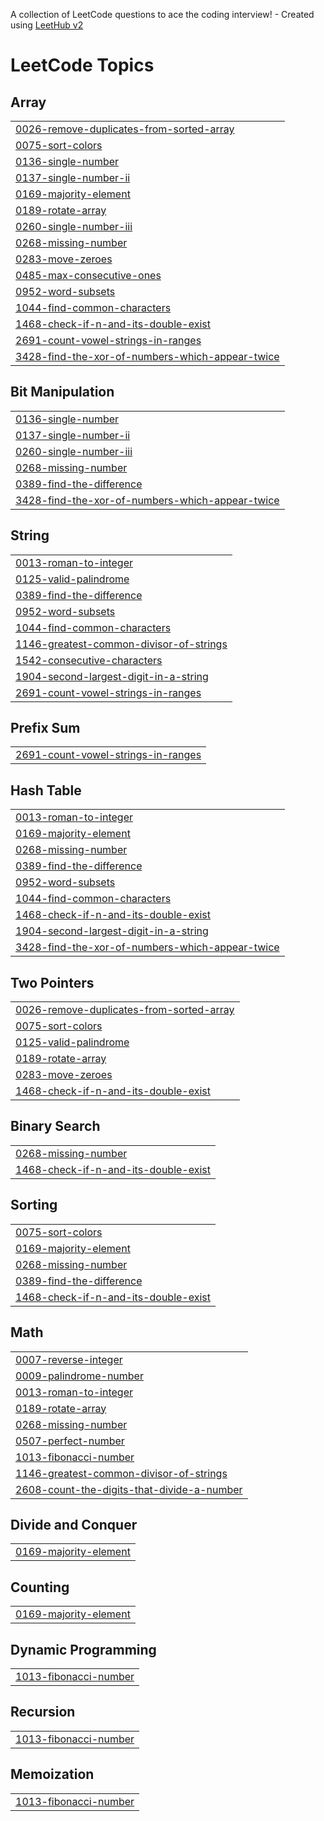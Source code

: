 A collection of LeetCode questions to ace the coding interview! - Created using [LeetHub v2](https://github.com/arunbhardwaj/LeetHub-2.0)
<!---LeetCode Topics Start-->
# LeetCode Topics
## Array
|  |
| ------- |
| [0026-remove-duplicates-from-sorted-array](https://github.com/iamrajank/LeetCode-Solution/tree/master/0026-remove-duplicates-from-sorted-array) |
| [0075-sort-colors](https://github.com/iamrajank/LeetCode-Solution/tree/master/0075-sort-colors) |
| [0136-single-number](https://github.com/iamrajank/LeetCode-Solution/tree/master/0136-single-number) |
| [0137-single-number-ii](https://github.com/iamrajank/LeetCode-Solution/tree/master/0137-single-number-ii) |
| [0169-majority-element](https://github.com/iamrajank/LeetCode-Solution/tree/master/0169-majority-element) |
| [0189-rotate-array](https://github.com/iamrajank/LeetCode-Solution/tree/master/0189-rotate-array) |
| [0260-single-number-iii](https://github.com/iamrajank/LeetCode-Solution/tree/master/0260-single-number-iii) |
| [0268-missing-number](https://github.com/iamrajank/LeetCode-Solution/tree/master/0268-missing-number) |
| [0283-move-zeroes](https://github.com/iamrajank/LeetCode-Solution/tree/master/0283-move-zeroes) |
| [0485-max-consecutive-ones](https://github.com/iamrajank/LeetCode-Solution/tree/master/0485-max-consecutive-ones) |
| [0952-word-subsets](https://github.com/iamrajank/LeetCode-Solution/tree/master/0952-word-subsets) |
| [1044-find-common-characters](https://github.com/iamrajank/LeetCode-Solution/tree/master/1044-find-common-characters) |
| [1468-check-if-n-and-its-double-exist](https://github.com/iamrajank/LeetCode-Solution/tree/master/1468-check-if-n-and-its-double-exist) |
| [2691-count-vowel-strings-in-ranges](https://github.com/iamrajank/LeetCode-Solution/tree/master/2691-count-vowel-strings-in-ranges) |
| [3428-find-the-xor-of-numbers-which-appear-twice](https://github.com/iamrajank/LeetCode-Solution/tree/master/3428-find-the-xor-of-numbers-which-appear-twice) |
## Bit Manipulation
|  |
| ------- |
| [0136-single-number](https://github.com/iamrajank/LeetCode-Solution/tree/master/0136-single-number) |
| [0137-single-number-ii](https://github.com/iamrajank/LeetCode-Solution/tree/master/0137-single-number-ii) |
| [0260-single-number-iii](https://github.com/iamrajank/LeetCode-Solution/tree/master/0260-single-number-iii) |
| [0268-missing-number](https://github.com/iamrajank/LeetCode-Solution/tree/master/0268-missing-number) |
| [0389-find-the-difference](https://github.com/iamrajank/LeetCode-Solution/tree/master/0389-find-the-difference) |
| [3428-find-the-xor-of-numbers-which-appear-twice](https://github.com/iamrajank/LeetCode-Solution/tree/master/3428-find-the-xor-of-numbers-which-appear-twice) |
## String
|  |
| ------- |
| [0013-roman-to-integer](https://github.com/iamrajank/LeetCode-Solution/tree/master/0013-roman-to-integer) |
| [0125-valid-palindrome](https://github.com/iamrajank/LeetCode-Solution/tree/master/0125-valid-palindrome) |
| [0389-find-the-difference](https://github.com/iamrajank/LeetCode-Solution/tree/master/0389-find-the-difference) |
| [0952-word-subsets](https://github.com/iamrajank/LeetCode-Solution/tree/master/0952-word-subsets) |
| [1044-find-common-characters](https://github.com/iamrajank/LeetCode-Solution/tree/master/1044-find-common-characters) |
| [1146-greatest-common-divisor-of-strings](https://github.com/iamrajank/LeetCode-Solution/tree/master/1146-greatest-common-divisor-of-strings) |
| [1542-consecutive-characters](https://github.com/iamrajank/LeetCode-Solution/tree/master/1542-consecutive-characters) |
| [1904-second-largest-digit-in-a-string](https://github.com/iamrajank/LeetCode-Solution/tree/master/1904-second-largest-digit-in-a-string) |
| [2691-count-vowel-strings-in-ranges](https://github.com/iamrajank/LeetCode-Solution/tree/master/2691-count-vowel-strings-in-ranges) |
## Prefix Sum
|  |
| ------- |
| [2691-count-vowel-strings-in-ranges](https://github.com/iamrajank/LeetCode-Solution/tree/master/2691-count-vowel-strings-in-ranges) |
## Hash Table
|  |
| ------- |
| [0013-roman-to-integer](https://github.com/iamrajank/LeetCode-Solution/tree/master/0013-roman-to-integer) |
| [0169-majority-element](https://github.com/iamrajank/LeetCode-Solution/tree/master/0169-majority-element) |
| [0268-missing-number](https://github.com/iamrajank/LeetCode-Solution/tree/master/0268-missing-number) |
| [0389-find-the-difference](https://github.com/iamrajank/LeetCode-Solution/tree/master/0389-find-the-difference) |
| [0952-word-subsets](https://github.com/iamrajank/LeetCode-Solution/tree/master/0952-word-subsets) |
| [1044-find-common-characters](https://github.com/iamrajank/LeetCode-Solution/tree/master/1044-find-common-characters) |
| [1468-check-if-n-and-its-double-exist](https://github.com/iamrajank/LeetCode-Solution/tree/master/1468-check-if-n-and-its-double-exist) |
| [1904-second-largest-digit-in-a-string](https://github.com/iamrajank/LeetCode-Solution/tree/master/1904-second-largest-digit-in-a-string) |
| [3428-find-the-xor-of-numbers-which-appear-twice](https://github.com/iamrajank/LeetCode-Solution/tree/master/3428-find-the-xor-of-numbers-which-appear-twice) |
## Two Pointers
|  |
| ------- |
| [0026-remove-duplicates-from-sorted-array](https://github.com/iamrajank/LeetCode-Solution/tree/master/0026-remove-duplicates-from-sorted-array) |
| [0075-sort-colors](https://github.com/iamrajank/LeetCode-Solution/tree/master/0075-sort-colors) |
| [0125-valid-palindrome](https://github.com/iamrajank/LeetCode-Solution/tree/master/0125-valid-palindrome) |
| [0189-rotate-array](https://github.com/iamrajank/LeetCode-Solution/tree/master/0189-rotate-array) |
| [0283-move-zeroes](https://github.com/iamrajank/LeetCode-Solution/tree/master/0283-move-zeroes) |
| [1468-check-if-n-and-its-double-exist](https://github.com/iamrajank/LeetCode-Solution/tree/master/1468-check-if-n-and-its-double-exist) |
## Binary Search
|  |
| ------- |
| [0268-missing-number](https://github.com/iamrajank/LeetCode-Solution/tree/master/0268-missing-number) |
| [1468-check-if-n-and-its-double-exist](https://github.com/iamrajank/LeetCode-Solution/tree/master/1468-check-if-n-and-its-double-exist) |
## Sorting
|  |
| ------- |
| [0075-sort-colors](https://github.com/iamrajank/LeetCode-Solution/tree/master/0075-sort-colors) |
| [0169-majority-element](https://github.com/iamrajank/LeetCode-Solution/tree/master/0169-majority-element) |
| [0268-missing-number](https://github.com/iamrajank/LeetCode-Solution/tree/master/0268-missing-number) |
| [0389-find-the-difference](https://github.com/iamrajank/LeetCode-Solution/tree/master/0389-find-the-difference) |
| [1468-check-if-n-and-its-double-exist](https://github.com/iamrajank/LeetCode-Solution/tree/master/1468-check-if-n-and-its-double-exist) |
## Math
|  |
| ------- |
| [0007-reverse-integer](https://github.com/iamrajank/LeetCode-Solution/tree/master/0007-reverse-integer) |
| [0009-palindrome-number](https://github.com/iamrajank/LeetCode-Solution/tree/master/0009-palindrome-number) |
| [0013-roman-to-integer](https://github.com/iamrajank/LeetCode-Solution/tree/master/0013-roman-to-integer) |
| [0189-rotate-array](https://github.com/iamrajank/LeetCode-Solution/tree/master/0189-rotate-array) |
| [0268-missing-number](https://github.com/iamrajank/LeetCode-Solution/tree/master/0268-missing-number) |
| [0507-perfect-number](https://github.com/iamrajank/LeetCode-Solution/tree/master/0507-perfect-number) |
| [1013-fibonacci-number](https://github.com/iamrajank/LeetCode-Solution/tree/master/1013-fibonacci-number) |
| [1146-greatest-common-divisor-of-strings](https://github.com/iamrajank/LeetCode-Solution/tree/master/1146-greatest-common-divisor-of-strings) |
| [2608-count-the-digits-that-divide-a-number](https://github.com/iamrajank/LeetCode-Solution/tree/master/2608-count-the-digits-that-divide-a-number) |
## Divide and Conquer
|  |
| ------- |
| [0169-majority-element](https://github.com/iamrajank/LeetCode-Solution/tree/master/0169-majority-element) |
## Counting
|  |
| ------- |
| [0169-majority-element](https://github.com/iamrajank/LeetCode-Solution/tree/master/0169-majority-element) |
## Dynamic Programming
|  |
| ------- |
| [1013-fibonacci-number](https://github.com/iamrajank/LeetCode-Solution/tree/master/1013-fibonacci-number) |
## Recursion
|  |
| ------- |
| [1013-fibonacci-number](https://github.com/iamrajank/LeetCode-Solution/tree/master/1013-fibonacci-number) |
## Memoization
|  |
| ------- |
| [1013-fibonacci-number](https://github.com/iamrajank/LeetCode-Solution/tree/master/1013-fibonacci-number) |
<!---LeetCode Topics End-->